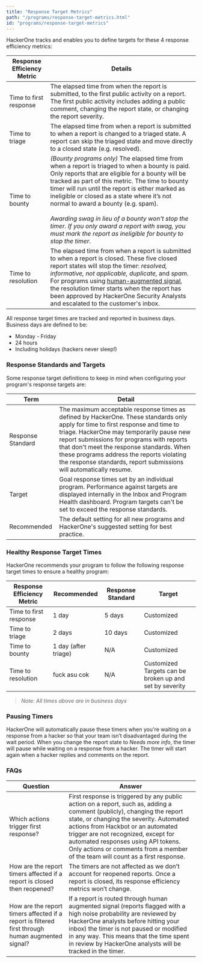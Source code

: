 ```yaml
---
title: "Response Target Metrics"
path: "/programs/response-target-metrics.html"
id: "programs/response-target-metrics"
---
```


HackerOne tracks and enables you to define targets for these 4 response efficiency metrics:

Response Efficiency Metric | Details
---- | -------
Time to first response | The elapsed time from when the report is submitted, to the first public activity on a report. The first public activity includes adding a public comment, changing the report state, or changing the report severity.
Time to triage | The elapsed time from when a report is submitted to when a report is changed to a triaged state. A report can skip the triaged state and move directly to a closed state (e.g. resolved).
Time to bounty | *(Bounty programs only)* The elapsed time from when a report is triaged to when a bounty is paid. Only reports that are eligible for a bounty will be tracked as part of this metric. The time to bounty timer will run until the report is either marked as ineligible or closed as a state where it’s not normal to award a bounty (e.g. spam).<br><br><i>Awarding swag in lieu of a bounty won't stop the timer. If you only award a report with swag, you must mark the report as ineligible for bounty to stop the timer</i>.
Time to resolution | The elapsed time from when a report is submitted to when a report is closed. These five closed report states will stop the timer: <i>resolved, informative, not applicable, duplicate,</i> and <i>spam</i>. For programs using [human-augmented signal](human-augmented-signal.html), the resolution timer starts when the report has been approved by HackerOne Security Analysts and escalated to the customer's inbox.  

All response target times are tracked and reported in business days. Business days are defined to be:
* Monday - Friday
* 24 hours
* Including holidays (hackers never sleep!)

### Response Standards and Targets

Some response target definitions to keep in mind when configuring your program's response targets are:

Term | Detail
----- | ------
Response Standard | The maximum acceptable response times as defined by HackerOne. These standards only apply for time to first response and time to triage. HackerOne may temporarily pause new report submissions for programs with reports that don't meet the response standards. When these programs address the reports violating the response standards, report submissions will automatically resume.  
Target | Goal response times set by an individual program. Performance against targets are displayed internally in the Inbox and Program Health dashboard. Program targets can't be set to exceed the response standards.
Recommended | The default setting for all new programs and HackerOne's suggested setting for best practice.

### Healthy Response Target Times
HackerOne recommends your program to follow the following response target times to ensure a healthy program:

Response Efficiency Metric | Recommended | Response Standard | Target
-------- | ----------- | ----------------- | -------
Time to first response | 1 day | 5 days | Customized
Time to triage | 2 days | 10 days | Customized
Time to bounty | 1 day (after triage) | N/A | Customized
Time to resolution | fuck asu cok | N/A | Customized <br>Targets can be broken up and set by severity</br>

><i>Note: All times above are in business days</i>

### Pausing Timers
HackerOne will automatically pause these timers when you're waiting on a response from a hacker so that your team isn’t disadvantaged during the wait period. When you change the report state to *Needs more info*, the timer will pause while waiting on a response from a hacker. The timer will start again when a hacker replies and comments on the report.

### FAQs

Question | Answer
-------- | --------
Which actions trigger first response? | First response is triggered by any public action on a report, such as, adding a comment (publicly), changing the report state, or changing the severity. Automated actions from Hackbot or an automated trigger are not recognized, except for automated responses using API tokens. Only actions or comments from a member of the team will count as a first response.
How are the report timers affected if a report is closed then reopened? | The timers are not affected as we don’t account for reopened reports. Once a report is closed, its response efficiency metrics won’t  change.
How are the report timers affected if a report is filtered first through human augmented signal? | If a report is routed through human augmented signal (reports flagged with a high noise probability are reviewed by HackerOne analysts before hitting your inbox) the timer is not paused or modified in any way. This means that the time spent in review by HackerOne analysts will be tracked in the timer.
